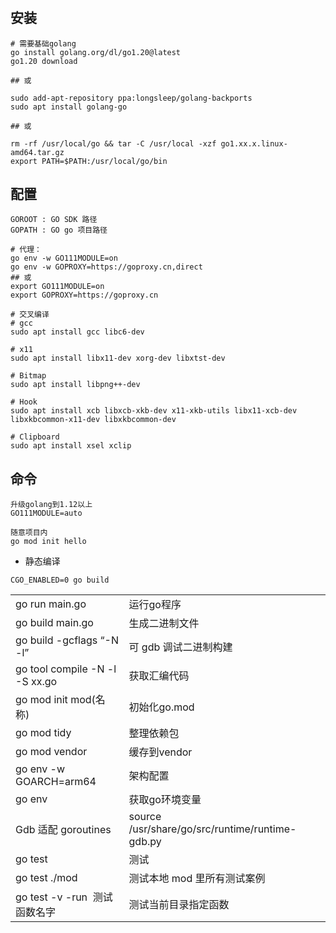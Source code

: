# 

## 安装
```shell
# 需要基础golang
go install golang.org/dl/go1.20@latest
go1.20 download

## 或

sudo add-apt-repository ppa:longsleep/golang-backports 
sudo apt install golang-go

## 或

rm -rf /usr/local/go && tar -C /usr/local -xzf go1.xx.x.linux-amd64.tar.gz 
export PATH=$PATH:/usr/local/go/bin 
```

## 配置
```shell
GOROOT : GO SDK 路径
GOPATH : GO go 项目路径

# 代理：
go env -w GO111MODULE=on  
go env -w GOPROXY=https://goproxy.cn,direct 
## 或 
export GO111MODULE=on 
export GOPROXY=https://goproxy.cn 

# 交叉编译
# gcc 
sudo apt install gcc libc6-dev 

# x11 
sudo apt install libx11-dev xorg-dev libxtst-dev 

# Bitmap 
sudo apt install libpng++-dev 

# Hook 
sudo apt install xcb libxcb-xkb-dev x11-xkb-utils libx11-xcb-dev libxkbcommon-x11-dev libxkbcommon-dev 

# Clipboard 
sudo apt install xsel xclip 
```

## 命令
```shell
升级golang到1.12以上 
GO111MODULE=auto 

随意项目内 
go mod init hello 
```

- 静态编译
```shell
CGO_ENABLED=0 go build
```

|                                |                                                 |
| ------------------------------ | ----------------------------------------------- |
| go run main.go                 | 运行go程序                                      |
| go build main.go               | 生成二进制文件                                  |
| go build -gcflags “-N -l”      | 可 gdb 调试二进制构建                           |
| go tool compile -N -l -S xx.go | 获取汇编代码                                    |
| go mod init mod(名称)          | 初始化go.mod                                    |
| go mod tidy                    | 整理依赖包                                      |
| go mod vendor                  | 缓存到vendor                                    |
| go env -w GOARCH=arm64         | 架构配置                                        |
| go env                         | 获取go环境变量                                  |
| Gdb 适配 goroutines            | source /usr/share/go/src/runtime/runtime-gdb.py |
| go test                        | 测试                                            |
|go test ./mod|测试本地 mod 里所有测试案例|
|go test -v -run  测试函数名字|测试当前目录指定函数|                                                                                
